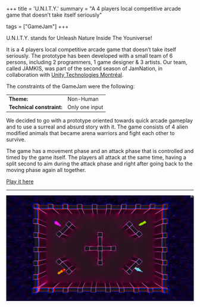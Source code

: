+++
title = 'U.N.I.T.Y.'
summary = "A 4 players local competitive arcade game that doesn’t take itself seriously"

tags = ["GameJam"]
+++

U.N.I.T.Y. stands for Unleash Nature Inside The Youniverse!

It is a 4 players local competitive arcade game that doesn’t take itself seriously.
The prototype has been developed with a small team of 6 persons, including 2 programmers, 1 game designer & 3 artists. Our team, called JAMKIS, was part of the second season of JamNation, in collaboration with [Unity Technologies Montréal](https://unity.com/).

The constraints of the GameJam were the following:

|||
|--|--|
| **Theme:**                 | Non-Human |
| **Technical constraint:**  | Only one input |

We decided to go with a prototype oriented towards quick arcade gameplay and to use a surreal and absurd story with it.
The game consists of 4 alien modified animals that became arena warriors and fight each other to survive.

The game has a movement phase and an attack phase that is controlled and timed by the game itself.
The players all attack at the same time, having a split second to aim during the attack phase and right after going back to the moving phase again all together.

[Play it here](https://jamkis.itch.io/unity)

---

![](./arena.png)